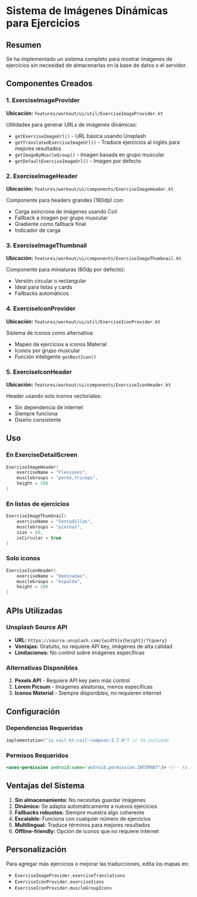 # Sistema de Imágenes Dinámicas para Ejercicios

## Resumen
Se ha implementado un sistema completo para mostrar imágenes de ejercicios sin necesidad de almacenarlas en la base de datos o el servidor.

## Componentes Creados

### 1. ExerciseImageProvider
**Ubicación:** `features/workout/ui/util/ExerciseImageProvider.kt`

Utilidades para generar URLs de imágenes dinámicas:
- `getExerciseImageUrl()` - URL básica usando Unsplash
- `getTranslatedExerciseImageUrl()` - Traduce ejercicios al inglés para mejores resultados
- `getImageByMuscleGroup()` - Imagen basada en grupo muscular
- `getDefaultExerciseImageUrl()` - Imagen por defecto

### 2. ExerciseImageHeader
**Ubicación:** `features/workout/ui/components/ExerciseImageHeader.kt`

Componente para headers grandes (180dp) con:
- Carga asíncrona de imágenes usando Coil
- Fallback a imagen por grupo muscular
- Gradiente como fallback final
- Indicador de carga

### 3. ExerciseImageThumbnail
**Ubicación:** `features/workout/ui/components/ExerciseImageThumbnail.kt`

Componente para miniaturas (60dp por defecto):
- Versión circular o rectangular
- Ideal para listas y cards
- Fallbacks automáticos

### 4. ExerciseIconProvider
**Ubicación:** `features/workout/ui/util/ExerciseIconProvider.kt`

Sistema de iconos como alternativa:
- Mapeo de ejercicios a iconos Material
- Iconos por grupo muscular
- Función inteligente `getBestIcon()`

### 5. ExerciseIconHeader
**Ubicación:** `features/workout/ui/components/ExerciseIconHeader.kt`

Header usando solo iconos vectoriales:
- Sin dependencia de internet
- Siempre funciona
- Diseño consistente

## Uso

### En ExerciseDetailScreen
```kotlin
ExerciseImageHeader(
    exerciseName = "Flexiones",
    muscleGroups = "pecho,triceps",
    height = 180
)
```

### En listas de ejercicios
```kotlin
ExerciseImageThumbnail(
    exerciseName = "Sentadillas",
    muscleGroups = "piernas",
    size = 60,
    isCircular = true
)
```

### Solo iconos
```kotlin
ExerciseIconHeader(
    exerciseName = "Dominadas",
    muscleGroups = "espalda",
    height = 180
)
```

## APIs Utilizadas

### Unsplash Source API
- **URL:** `https://source.unsplash.com/{width}x{height}/?{query}`
- **Ventajas:** Gratuito, no requiere API key, imágenes de alta calidad
- **Limitaciones:** No control sobre imágenes específicas

### Alternativas Disponibles
1. **Pexels API** - Requiere API key pero más control
2. **Lorem Picsum** - Imágenes aleatorias, menos específicas
3. **Iconos Material** - Siempre disponibles, no requieren internet

## Configuración

### Dependencias Requeridas
```kotlin
implementation("io.coil-kt:coil-compose:2.7.0") // Ya incluido
```

### Permisos Requeridos
```xml
<uses-permission android:name="android.permission.INTERNET"/> <!-- Ya incluido -->
```

## Ventajas del Sistema

1. **Sin almacenamiento:** No necesitas guardar imágenes
2. **Dinámico:** Se adapta automáticamente a nuevos ejercicios
3. **Fallbacks robustos:** Siempre muestra algo coherente
4. **Escalable:** Funciona con cualquier número de ejercicios
5. **Multilingual:** Traduce términos para mejores resultados
6. **Offline-friendly:** Opción de iconos que no requiere internet

## Personalización

Para agregar más ejercicios o mejorar las traducciones, edita los mapas en:
- `ExerciseImageProvider.exerciseTranslations`
- `ExerciseIconProvider.exerciseIcons`
- `ExerciseIconProvider.muscleGroupIcons`

